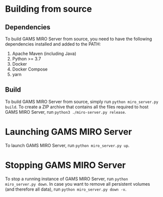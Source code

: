 # Building from source
## Dependencies
To build GAMS MIRO Server from source, you need to have the following dependencies installed and added to the PATH:
1. Apache Maven (including Java)
1. Python >= 3.7
1. Docker
1. Docker Compose
1. yarn

## Build
To build GAMS MIRO Server from source, simply run `python miro_server.py build`.
To create a ZIP archive that contains all the files required to host GAMS MIRO Server, run `python3 ./miro-server.py release`.

# Launching GAMS MIRO Server
To launch GAMS MIRO Server, run `python miro_server.py up`.

# Stopping GAMS MIRO Server
To stop a running instance of GAMS MIRO Server, run `python miro_server.py down`. In case you want to remove all persistent volumes (and therefore all data), run `python miro_server.py down -v`.
